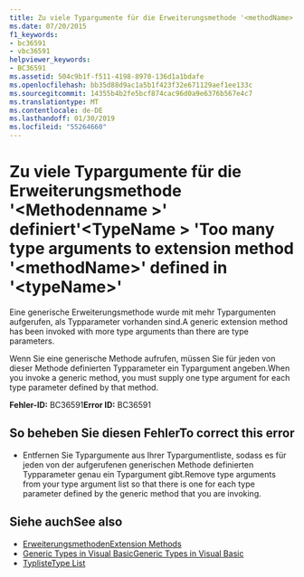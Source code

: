 ```yaml
---
title: Zu viele Typargumente für die Erweiterungsmethode '<methodName>'definiert '<typeName>'
ms.date: 07/20/2015
f1_keywords:
- bc36591
- vbc36591
helpviewer_keywords:
- BC36591
ms.assetid: 504c9b1f-f511-4198-8970-136d1a1bdafe
ms.openlocfilehash: bb35d88d9ac1a5b1f423f32e671129aef1ee133c
ms.sourcegitcommit: 14355b4b2fe5bcf874cac96d0a9e6376b567e4c7
ms.translationtype: MT
ms.contentlocale: de-DE
ms.lasthandoff: 01/30/2019
ms.locfileid: "55264660"
---
```

# <a name="too-many-type-arguments-to-extension-method-methodname-defined-in-typename"></a><span data-ttu-id="af46f-102">Zu viele Typargumente für die Erweiterungsmethode '\<Methodenname >' definiert'\<TypeName > '</span><span class="sxs-lookup"><span data-stu-id="af46f-102">Too many type arguments to extension method '\<methodName>' defined in '\<typeName>'</span></span>
<span data-ttu-id="af46f-103">Eine generische Erweiterungsmethode wurde mit mehr Typargumenten aufgerufen, als Typparameter vorhanden sind.</span><span class="sxs-lookup"><span data-stu-id="af46f-103">A generic extension method has been invoked with more type arguments than there are type parameters.</span></span>  
  
 <span data-ttu-id="af46f-104">Wenn Sie eine generische Methode aufrufen, müssen Sie für jeden von dieser Methode definierten Typparameter ein Typargument angeben.</span><span class="sxs-lookup"><span data-stu-id="af46f-104">When you invoke a generic method, you must supply one type argument for each type parameter defined by that method.</span></span>  
  
 <span data-ttu-id="af46f-105">**Fehler-ID:** BC36591</span><span class="sxs-lookup"><span data-stu-id="af46f-105">**Error ID:** BC36591</span></span>  
  
## <a name="to-correct-this-error"></a><span data-ttu-id="af46f-106">So beheben Sie diesen Fehler</span><span class="sxs-lookup"><span data-stu-id="af46f-106">To correct this error</span></span>  
  
-   <span data-ttu-id="af46f-107">Entfernen Sie Typargumente aus Ihrer Typargumentliste, sodass es für jeden von der aufgerufenen generischen Methode definierten Typparameter genau ein Typargument gibt.</span><span class="sxs-lookup"><span data-stu-id="af46f-107">Remove type arguments from your type argument list so that there is one for each type parameter defined by the generic method that you are invoking.</span></span>  
  
## <a name="see-also"></a><span data-ttu-id="af46f-108">Siehe auch</span><span class="sxs-lookup"><span data-stu-id="af46f-108">See also</span></span>
- [<span data-ttu-id="af46f-109">Erweiterungsmethoden</span><span class="sxs-lookup"><span data-stu-id="af46f-109">Extension Methods</span></span>](../../visual-basic/programming-guide/language-features/procedures/extension-methods.md)
- [<span data-ttu-id="af46f-110">Generic Types in Visual Basic</span><span class="sxs-lookup"><span data-stu-id="af46f-110">Generic Types in Visual Basic</span></span>](../../visual-basic/programming-guide/language-features/data-types/generic-types.md)
- [<span data-ttu-id="af46f-111">Typliste</span><span class="sxs-lookup"><span data-stu-id="af46f-111">Type List</span></span>](../../visual-basic/language-reference/statements/type-list.md)

